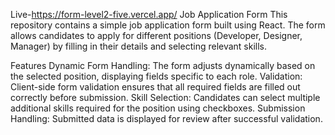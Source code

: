 
Live-https://form-level2-five.vercel.app/
Job Application Form
This repository contains a simple job application form built using React. The form allows candidates to apply for different positions (Developer, Designer, Manager) by filling in their details and selecting relevant skills.

Features
Dynamic Form Handling: The form adjusts dynamically based on the selected position, displaying fields specific to each role.
Validation: Client-side form validation ensures that all required fields are filled out correctly before submission.
Skill Selection: Candidates can select multiple additional skills required for the position using checkboxes.
Submission Handling: Submitted data is displayed for review after successful validation.
